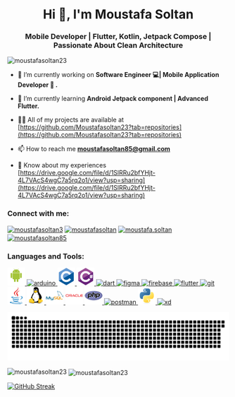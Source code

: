 <h1 align="center">Hi 👋, I'm Moustafa Soltan</h1>
<h3 align="center">Mobile Developer | Flutter, Kotlin, Jetpack Compose | Passionate About Clean Architecture</h3>

<p align="left"> <img src="https://komarev.com/ghpvc/?username=moustafasoltan23&label=Profile%20views&color=0e75b6&style=flat" alt="moustafasoltan23" /> </p>

- 🔭 I’m currently working on **Software Engineer 💻| Mobile Application Developer 📱 .**

- 🌱 I’m currently learning **Android Jetpack component | Advanced Flutter.**

- 👨‍💻 All of my projects are available at [https://github.com/Moustafasoltan23?tab=repositories](https://github.com/Moustafasoltan23?tab=repositories)

- 📫 How to reach me **moustafasoltan85@gmail.com**

- 📄 Know about my experiences [https://drive.google.com/file/d/1SlRRu2bfYHjt-4L7VAcS4wgC7a5rq2o1/view?usp=sharing](https://drive.google.com/file/d/1SlRRu2bfYHjt-4L7VAcS4wgC7a5rq2o1/view?usp=sharing)

<h3 align="left">Connect with me:</h3>
<p align="left">
<a href="https://twitter.com/moustafasoltan3" target="blank"><img align="center" src="https://raw.githubusercontent.com/rahuldkjain/github-profile-readme-generator/master/src/images/icons/Social/twitter.svg" alt="moustafasoltan3" height="30" width="40" /></a>
<a href="https://linkedin.com/in/moustafasoltan" target="blank"><img align="center" src="https://raw.githubusercontent.com/rahuldkjain/github-profile-readme-generator/master/src/images/icons/Social/linked-in-alt.svg" alt="moustafasoltan" height="30" width="40" /></a>
<a href="https://instagram.com/moustafa.soltan" target="blank"><img align="center" src="https://raw.githubusercontent.com/rahuldkjain/github-profile-readme-generator/master/src/images/icons/Social/instagram.svg" alt="moustafa.soltan" height="30" width="40" /></a>
<a href="https://www.leetcode.com/moustafasoltan85" target="blank"><img align="center" src="https://raw.githubusercontent.com/rahuldkjain/github-profile-readme-generator/master/src/images/icons/Social/leet-code.svg" alt="moustafasoltan85" height="30" width="40" /></a>
</p>

<h3 align="left">Languages and Tools:</h3>
<p align="left"> <a href="https://developer.android.com" target="_blank" rel="noreferrer"> <img src="https://raw.githubusercontent.com/devicons/devicon/master/icons/android/android-original-wordmark.svg" alt="android" width="40" height="40"/> </a> <a href="https://www.arduino.cc/" target="_blank" rel="noreferrer"> <img src="https://cdn.worldvectorlogo.com/logos/arduino-1.svg" alt="arduino" width="40" height="40"/> </a> <a href="https://www.cprogramming.com/" target="_blank" rel="noreferrer"> <img src="https://raw.githubusercontent.com/devicons/devicon/master/icons/c/c-original.svg" alt="c" width="40" height="40"/> </a> <a href="https://www.w3schools.com/cs/" target="_blank" rel="noreferrer"> <img src="https://raw.githubusercontent.com/devicons/devicon/master/icons/csharp/csharp-original.svg" alt="csharp" width="40" height="40"/> </a> <a href="https://dart.dev" target="_blank" rel="noreferrer"> <img src="https://www.vectorlogo.zone/logos/dartlang/dartlang-icon.svg" alt="dart" width="40" height="40"/> </a> <a href="https://www.figma.com/" target="_blank" rel="noreferrer"> <img src="https://www.vectorlogo.zone/logos/figma/figma-icon.svg" alt="figma" width="40" height="40"/> </a> <a href="https://firebase.google.com/" target="_blank" rel="noreferrer"> <img src="https://www.vectorlogo.zone/logos/firebase/firebase-icon.svg" alt="firebase" width="40" height="40"/> </a> <a href="https://flutter.dev" target="_blank" rel="noreferrer"> <img src="https://www.vectorlogo.zone/logos/flutterio/flutterio-icon.svg" alt="flutter" width="40" height="40"/> </a> <a href="https://git-scm.com/" target="_blank" rel="noreferrer"> <img src="https://www.vectorlogo.zone/logos/git-scm/git-scm-icon.svg" alt="git" width="40" height="40"/> </a> <a href="https://www.java.com" target="_blank" rel="noreferrer"> <img src="https://raw.githubusercontent.com/devicons/devicon/master/icons/java/java-original.svg" alt="java" width="40" height="40"/> </a> <a href="https://www.linux.org/" target="_blank" rel="noreferrer"> <img src="https://raw.githubusercontent.com/devicons/devicon/master/icons/linux/linux-original.svg" alt="linux" width="40" height="40"/> </a> <a href="https://www.mysql.com/" target="_blank" rel="noreferrer"> <img src="https://raw.githubusercontent.com/devicons/devicon/master/icons/mysql/mysql-original-wordmark.svg" alt="mysql" width="40" height="40"/> </a> <a href="https://www.oracle.com/" target="_blank" rel="noreferrer"> <img src="https://raw.githubusercontent.com/devicons/devicon/master/icons/oracle/oracle-original.svg" alt="oracle" width="40" height="40"/> </a> <a href="https://www.php.net" target="_blank" rel="noreferrer"> <img src="https://raw.githubusercontent.com/devicons/devicon/master/icons/php/php-original.svg" alt="php" width="40" height="40"/> </a> <a href="https://postman.com" target="_blank" rel="noreferrer"> <img src="https://www.vectorlogo.zone/logos/getpostman/getpostman-icon.svg" alt="postman" width="40" height="40"/> </a> <a href="https://www.python.org" target="_blank" rel="noreferrer"> <img src="https://raw.githubusercontent.com/devicons/devicon/master/icons/python/python-original.svg" alt="python" width="40" height="40"/> </a> <a href="https://www.adobe.com/products/xd.html" target="_blank" rel="noreferrer"> <img src="https://cdn.worldvectorlogo.com/logos/adobe-xd.svg" alt="xd" width="40" height="40"/> </a> </p>

![snake gif](https://github.com/TekyaygilFethi/TekyaygilFethi/blob/output/github-contribution-grid-snake.svg)


<p><img align="left" src="https://github-readme-stats.vercel.app/api/top-langs?username=moustafasoltan23&show_icons=true&locale=en&layout=compact" alt="moustafasoltan23" /></p>

<p>&nbsp;<img align="center" src="https://github-readme-stats.vercel.app/api?username=moustafasoltan23&show_icons=true&locale=en" alt="moustafasoltan23" /></p>

<a href="https://git.io/streak-stats"><img src="https://github-readme-streak-stats.herokuapp.com?user=MoustafaSoltan23&theme=aura-dark&border_radius=2.4&date_format=j%2Fn%5B%2FY%5D&mode=weekly&exclude_days=Sun" alt="GitHub Streak" /></a>

